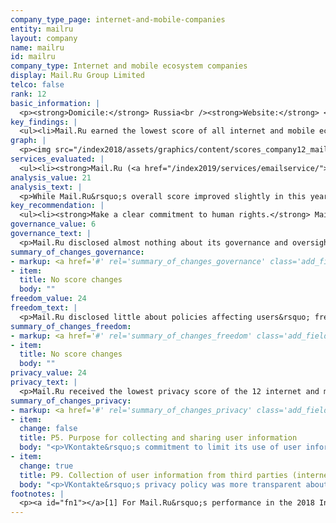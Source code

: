 ```yaml
---
company_type_page: internet-and-mobile-companies
entity: mailru
layout: company
name: mailru
id: mailru
company_type: Internet and mobile ecosystem companies
display: Mail.Ru Group Limited
telco: false
rank: 12
basic_information: | 
  <p><strong>Domicile:</strong> Russia<br /><strong>Website:</strong> <a href="http://corp.mail.ru">http://corp.mail.ru</a>&nbsp;</p>
key_findings: | 
  <ul><li>Mail.Ru earned the lowest score of all internet and mobile ecosystem companies in the Index, disclosing less about policies affecting users&rsquo; freedom of expression and privacy than any of its peers, including Yandex, the other Russian internet company evaluated.</li><li>Mail.Ru disclosed almost nothing about how it handles government demands to remove content or hand over user data, although there are no legal barriers to disclosing at least some information about its processes for responding to these types of requests.</li><li>Mail.Ru lacked transparency about options users have to control and access their own information and the measures it takes to keep that information secure.</li></ul>
graph: | 
  <p><img src="/index2018/assets/graphics/content/scores_company12_mailru.jpg" /></p>
services_evaluated: | 
  <ul><li><strong>Mail.Ru (<a href="/index2019/services/emailservice/">Email</a>)</strong></li><li><strong>Mail.Ru Agent (<a href="/index2019/services/messagingvoip/">Messaging &amp; VoIP</a>)</strong></li><li><strong>VKontakte (<a href="/index2019/services/socialnetworkblog/">Social networking &amp; blog</a>)</strong></li><li><strong>Cloud (<a href="/index2019/services/cloudservices/">Cloud service</a>)</strong></li></ul>
analysis_value: 21
analysis_text: | 
  <p>While Mail.Ru&rsquo;s overall score improved slightly in this year&rsquo;s Index, it earned the lowest score of all 12 internet and mobile ecosystem companies evaluated, disclosing the least about policies affecting freedom of expression and privacy than all other internet and mobile ecosystem companies evaluated.<a href="#fn1"><sup>1</sup></a> <a href="#fn2"><sup>2</sup></a> It disclosed significantly less than Yandex, the other Russian company evaluated, about its governance and oversight over freedom of expression and privacy issues at the company. It disclosed very little about how it handles government demands to remove content or hand over user data, and lacked transparency about options users have to control and access their own information. It also disclosed little about the measures it takes to keep that information secure. While operating in an increasingly restrictive internet environment, it could be more transparent about key policies and practices affecting freedom of expression and privacy, such as its content moderation policies, how it handles user information, and how it keeps that information secure.<a href="#fn3"><sup>3</sup></a><br /><br /></p><hr /><p><br /><strong>Mail.Ru Group</strong> Limited provides online communication products and entertainment services in Russia and internationally. Services include a search engine, social networking platforms, email services, and gaming and e-commerce platforms.</p><p><strong>Market cap:</strong> USD 5.4 billion<a href="#fn4"><sup>4</sup></a><br /><strong>LSE:</strong> MAIL</p>
key_recommendation: | 
  <ul><li><strong>Make a clear commitment to human rights.</strong> Mail.Ru should make a clear commitment to respect freedom of expression and privacy as human rights, as there are no legal obstacles preventing it from doing so.</li><li><strong>Be transparent about demands to block content or hand over user information.</strong> Mail.Ru should disclose information on its process for handling government requests to remove content or hand over user information, and indicate where laws may complicate full transparency.</li><li><strong>Clarify handling of user information.</strong> Mail.Ru should improve disclosure of its handling of user data and communicate to users what steps it takes to keep that information secure.</li></ul>
governance_value: 6
governance_text: | 
  <p>Mail.Ru disclosed almost nothing about its governance and oversight over human rights issues at the company, and received the second-lowest score among internet and mobile ecosystem companies in this category. It did not publish a formal commitment to respect users&rsquo; freedom of expression and privacy (G1)&mdash;although the other Russian company evaluated, Yandex, did publish such a commitment, demonstrating that such disclosure is possible. It disclosed some information about a whistleblower program for employees to raise concerns about violations of its code of conduct, though it was not clear if the scope included human rights concerns (G3), and it provided a grievance mechanism for users to issue complaints related to freedom of expression and privacy issues, but failed to disclose comprehensive information about its process or time frame for providing remedy to these complaints (G6).</p>
summary_of_changes_governance:
- markup: <a href='#' rel='summary_of_changes_governance' class='add_fieldset dashicons-before dashicons-plus'><span>Add fieldset</span></a>
- item:
  title: No score changes
  body: ""
freedom_value: 24
freedom_text: | 
  <p>Mail.Ru disclosed little about policies affecting users&rsquo; freedom of expression, though it did disclose more than the other Russian company evaluated, Yandex. Mail.Ru&rsquo;s terms for its services were not always easy to understand (F1), and it did not clearly disclose whether it provides notice to users when it changes its terms for all services evaluated (F2). It clearly disclosed its rules, but not its process for enforcing them (F3), and, like most companies in the Index, it disclosed no data about the volume and nature of content or accounts it restricted for terms of service violations (F4). Unlike Yandex, Mail.Ru did not disclose any information about whether it notifies users when it restricts their content or accounts (F8).</p><p>Mail.Ru disclosed almost nothing about its process for handling government and private requests to restrict content or accounts (F5-F7). It provided only minimal information about its processes for responding to these types of requests (F5), and offered no data about the number of requests it receives or complies with (F6, F7), although there are no laws prohibiting Mail.Ru from doing so.</p>
summary_of_changes_freedom:
- markup: <a href='#' rel='summary_of_changes_freedom' class='add_fieldset dashicons-before dashicons-plus'><span>Add fieldset</span></a>
- item:
  title: No score changes
  body: ""
privacy_value: 24
privacy_text: | 
  <p>Mail.Ru received the lowest privacy score of the 12 internet and mobile ecosystem companies evaluated. It was one of three internet and mobile ecosystem companies that failed to disclose any information about its processes for handling government and private requests for user information (P10, P11). Like many of its peers, it also disclosed nothing about whether it notifies users when their data has been requested (P12). However, since Russian authorities may have direct access to communications data, Russian companies may not be aware of when government authorities access user information.<a href="#fn5"><sup>5</sup></a></p><p>Mail.Ru disclosed less than all other internet and mobile ecosystem companies, including Yandex, about how it handles user information (P3-P9). It did not disclose anything about what user data it shares and with whom, aside from acknowledging that it may share user data with government authorities (P4). While it improved its disclosure of the purposes for which VKontakte collects user information (P5), a commitment previously disclosed by Mail.Ru to limit VKontakte&rsquo;s use of user information for the purposes for which it is collected was no longer available (P5). On the plus side, VKontakte&rsquo;s privacy policy was more transparent about how it collects user information from third-party websites using cookies (P9).</p><p>Mail.Ru disclosed less than most of its peers, including Yandex, about its policies for keeping user information secure (P13-P18). It failed to disclose if it limits and monitors employee access to user information (P13). It did, however, disclose that it has a mechanism for researchers to report security vulnerabilities (P14). Like most companies, it offered no information about its process for responding to data breaches (P15). It also disclosed little about its encryption policies, particularly in comparison to Yandex, the other Russian internet company evaluated, which received the second-highest score on this indicator (P16).</p>
summary_of_changes_privacy:
- markup: <a href='#' rel='summary_of_changes_privacy' class='add_fieldset dashicons-before dashicons-plus'><span>Add fieldset</span></a>
- item:
  change: false
  title: P5. Purpose for collecting and sharing user information
  body: "<p>VKontakte&rsquo;s commitment to limit its use of user information for the purposes for which it is collected was no longer available.</p>"
- item:
  change: true
  title: P9. Collection of user information from third parties (internet companies)
  body: "<p>VKontakte&rsquo;s privacy policy was more transparent about how it collects user information from third-party websites using cookies.</p>"
footnotes: | 
  <p><a id="fn1"></a>[1] For Mail.Ru&rsquo;s performance in the 2018 Index, see: <a href="/index2018/companies/mailru">rankingdigitalrights.org/index2018/companies/mailru</a>&nbsp;<br /><a id="fn2"></a>[2] The research period for the 2019 Index ran from January 13, 2018 to February 8, 2019. Policies that came into effect after February 8, 2019 were not evaluated in this Index.<br /><a id="fn3"></a>[3] &ldquo;Freedom on the Net&rdquo; (Freedom House, November 2018), <a href="https://freedomhouse.org/report/freedom-net/2018/russia">freedomhouse.org/report/freedom-net/2018/russia</a>&nbsp;<br /><a id="fn4"></a>[4] Bloomberg Markets, Accessed April 18, 2019, <a href="https://www.bloomberg.com/quote/MAIL:LI">www.bloomberg.com/quote/MAIL:LI</a>&nbsp;<br /><a id="fn5"></a>[5] Andrei Soldatov and Irina Borogan, &ldquo;Inside the Red Web: Russia&rsquo;s Back Door onto the Internet &ndash; Extract,&rdquo; The Guardian, September 8, 2015, <a href="http://www.theguardian.com/world/2015/sep/08/red-web-book-russia-internet">www.theguardian.com/world/2015/sep/08/red-web-book-russia-internet</a>&nbsp;</p>
---
```

